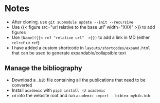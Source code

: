 # Notes

* After cloning, use `git submodule update --init --recursive`
* Use {{< figure src="url relative to the base url" width="XXX" >}} to add figures
* Use `[Name]({{< ref "relative url"  >}})` to add a link in MD (either `relref` or `ref`)
* I have added a custom shortcode in `layouts/shortcodes/expand.html` that can be used to generate expandable/collapsible text

## Manage the bibliography

* Download a `.bib` file containing all the publications that need to be converted
* Install `academic` with `pip3 install -U academic`
* `cd` into the website root and run `academic import --bibtex mybib.bib`
